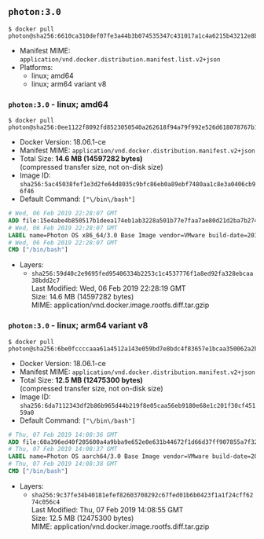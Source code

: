 ## `photon:3.0`

```console
$ docker pull photon@sha256:6610ca310def07fe3a44b3b074535347c431017a1c4a6215b43212e8bc64c3c0
```

-	Manifest MIME: `application/vnd.docker.distribution.manifest.list.v2+json`
-	Platforms:
	-	linux; amd64
	-	linux; arm64 variant v8

### `photon:3.0` - linux; amd64

```console
$ docker pull photon@sha256:0ee1122f8092fd8523050540a262618f94a79f992e526d618078767b13295f48
```

-	Docker Version: 18.06.1-ce
-	Manifest MIME: `application/vnd.docker.distribution.manifest.v2+json`
-	Total Size: **14.6 MB (14597282 bytes)**  
	(compressed transfer size, not on-disk size)
-	Image ID: `sha256:5ac45038fef1e3d2fe64d8035c9bfc86eb0a89ebf7480aa1c8e3a0406cb96f46`
-	Default Command: `["\/bin\/bash"]`

```dockerfile
# Wed, 06 Feb 2019 22:28:07 GMT
ADD file:15e4abe4b850517b1deea174eb1ab3228a501b77e7faa7ae80d21d2ba7b27404 in / 
# Wed, 06 Feb 2019 22:28:07 GMT
LABEL name=Photon OS x86_64/3.0 Base Image vendor=VMware build-date=20190205
# Wed, 06 Feb 2019 22:28:07 GMT
CMD ["/bin/bash"]
```

-	Layers:
	-	`sha256:59d40c2e9695fed95406334b2253c1c4537776f1a8ed92fa328ebcaa38bdd2c7`  
		Last Modified: Wed, 06 Feb 2019 22:28:19 GMT  
		Size: 14.6 MB (14597282 bytes)  
		MIME: application/vnd.docker.image.rootfs.diff.tar.gzip

### `photon:3.0` - linux; arm64 variant v8

```console
$ docker pull photon@sha256:6be0fccccaaa61a4512a143e059bd7e8bdc4f83657e1bcaa350062a2b773fb01
```

-	Docker Version: 18.06.1-ce
-	Manifest MIME: `application/vnd.docker.distribution.manifest.v2+json`
-	Total Size: **12.5 MB (12475300 bytes)**  
	(compressed transfer size, not on-disk size)
-	Image ID: `sha256:6da7112343df2b86b965d44b219f8e05caa56eb9180e68e1c201f30cf45159a0`
-	Default Command: `["\/bin\/bash"]`

```dockerfile
# Thu, 07 Feb 2019 14:08:36 GMT
ADD file:60a396ed40f205600a4a9bba9e652e0e631b44672f1d66d37ff907855a7f32b4 in / 
# Thu, 07 Feb 2019 14:08:37 GMT
LABEL name=Photon OS aarch64/3.0 Base Image vendor=VMware build-date=20190205
# Thu, 07 Feb 2019 14:08:38 GMT
CMD ["/bin/bash"]
```

-	Layers:
	-	`sha256:9c37fe34b40181efef82603708292c67fed01b6b0423f1a1f24cff6274c056c4`  
		Last Modified: Thu, 07 Feb 2019 14:08:55 GMT  
		Size: 12.5 MB (12475300 bytes)  
		MIME: application/vnd.docker.image.rootfs.diff.tar.gzip
